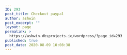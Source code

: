 ```yaml
---
ID: 293
post_title: Checkout paypal
author: ashwin
post_excerpt: ""
layout: page
permalink: >
  https://ashwin.dbsprojects.ie/wordpress/?page_id=293
published: true
post_date: 2020-08-09 10:08:38
---
```

<P Thank you for subscription /P>